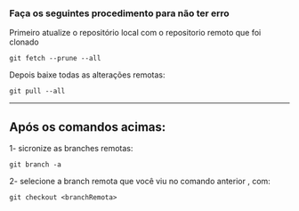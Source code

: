 ### Faça os seguintes procedimento para não ter erro

Primeiro atualize o repositório local com o repositorio remoto que foi clonado
~~~
git fetch --prune --all
~~~

Depois baixe todas as alterações remotas:
~~~
git pull --all
~~~

---
## Após os comandos acimas:

1- sicronize as branches remotas:
~~~
git branch -a
~~~

2- selecione a branch remota que você viu no comando anterior , com:
~~~
git checkout <branchRemota>
~~~


